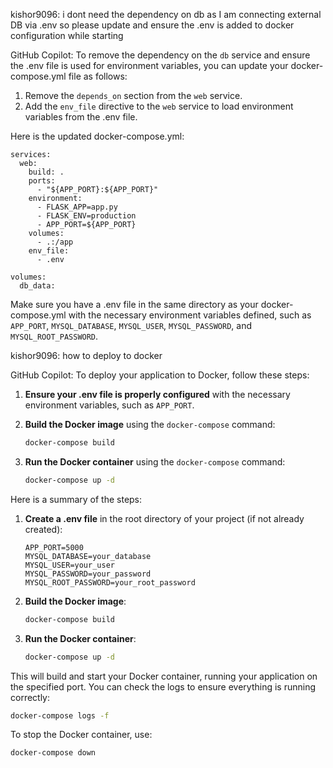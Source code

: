 kishor9096: i dont need the dependency on db as I am connecting external DB via .env so please update and ensure the .env is added to docker configuration while starting

GitHub Copilot: To remove the dependency on the `db` service and ensure the .env file is used for environment variables, you can update your docker-compose.yml file as follows:

1. Remove the `depends_on` section from the `web` service.
2. Add the `env_file` directive to the `web` service to load environment variables from the .env file.

Here is the updated docker-compose.yml:

```dockercompose
services:
  web:
    build: .
    ports:
      - "${APP_PORT}:${APP_PORT}"
    environment:
      - FLASK_APP=app.py
      - FLASK_ENV=production
      - APP_PORT=${APP_PORT}
    volumes:
      - .:/app
    env_file:
      - .env

volumes:
  db_data:
```

Make sure you have a .env file in the same directory as your docker-compose.yml with the necessary environment variables defined, such as `APP_PORT`, `MYSQL_DATABASE`, `MYSQL_USER`, `MYSQL_PASSWORD`, and `MYSQL_ROOT_PASSWORD`.

kishor9096: how to deploy to docker

GitHub Copilot: To deploy your application to Docker, follow these steps:

1. **Ensure your .env file is properly configured** with the necessary environment variables, such as `APP_PORT`.

2. **Build the Docker image** using the `docker-compose` command:
   ```sh
   docker-compose build
   ```

3. **Run the Docker container** using the `docker-compose` command:
   ```sh
   docker-compose up -d
   ```

Here is a summary of the steps:

1. **Create a .env file** in the root directory of your project (if not already created):
   ```env
   APP_PORT=5000
   MYSQL_DATABASE=your_database
   MYSQL_USER=your_user
   MYSQL_PASSWORD=your_password
   MYSQL_ROOT_PASSWORD=your_root_password
   ```

2. **Build the Docker image**:
   ```sh
   docker-compose build
   ```

3. **Run the Docker container**:
   ```sh
   docker-compose up -d
   ```

This will build and start your Docker container, running your application on the specified port. You can check the logs to ensure everything is running correctly:
```sh
docker-compose logs -f
```

To stop the Docker container, use:
```sh
docker-compose down
```